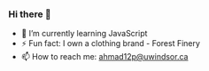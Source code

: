 ### Hi there 👋


- 🌱 I’m currently learning JavaScript
- ⚡ Fun fact: I own a clothing brand - Forest Finery
- 📫 How to reach me: ahmad12p@uwindsor.ca
